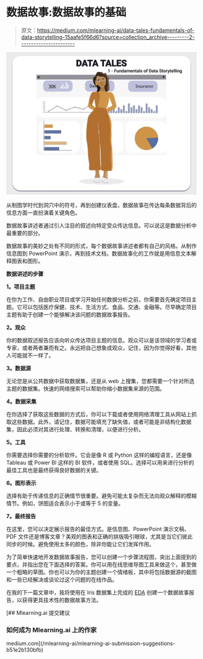 # 数据故事:数据故事的基础

> 原文：<https://medium.com/mlearning-ai/data-tales-fundamentals-of-data-storytelling-15aafe5f66d6?source=collection_archive---------2----------------------->

![](img/0d47c3c2e0e267351844e9af564b5237.png)

从制图学时代到洞穴中的符号，再到创建仪表盘，数据故事在传达每条数据背后的信息方面一直扮演着关键角色。

数据故事讲述者通过引人注目的叙述向特定受众传达信息。可以说这是数据分析中最重要的部分。

数据故事的美妙之处有不同的形式，每个数据故事讲述者都有自己的风格。从制作信息图到 PowerPoint 演示，再到技术文档，数据故事化的工作就是用信息文本解释图表和图形。

**数据讲述的步骤**

**1。项目主题**

在你为工作、自由职业项目或学习开始任何数据分析之前，你需要首先确定项目主题。它可以包括医疗保健、技术、生活方式、食品、交通、金融等。尽早确定项目主题有助于创建一个能够解决该问题的数据故事报告。

**2。观众**

你的数据叙述报告应该向听众传达项目主题的信息。观众可以是该领域的学习者或专家，或者两者兼而有之。永远把自己想象成观众，记住，因为你觉得好看，其他人可能就不一样了。

**3。数据源**

无论您是从公共数据中获取数据集，还是从 web 上搜集，您都需要一个针对所选主题的数据集。快速的网络搜索可以帮助你缩小数据集来源的范围。

**4。数据采集**

在你选择了获取这些数据的方式后，你可以下载或者使用网络清理工具从网站上抓取这些数据。此外，请记住，数据可能填充了缺失值，或者可能是非结构化数据集，因此必须对其进行处理、转换和清理，以便进行分析。

**5。工具**

你需要选择你需要的分析软件。它会是像 R 或 Python 这样的编程语言，还是像 Tableau 或 Power BI 这样的 BI 软件，或者使用 SQL。选择可以用来进行分析的最佳工具也是最终获得良好数据的关键。

**6。图形表示**

选择有助于传递信息的正确情节很重要。避免可能太复杂而无法向观众解释的模糊情节。例如，饼图适合表示小于或等于 5 的变量。

**7。最终报告**

在这里，您可以决定展示报告的最佳方式。是信息图、PowerPoint 演示文稿、PDF 文件还是博客文章？美观的图表和正确的排版吸引眼球，尤其是当它们彼此同步的时候。避免使用太多的颜色，除非你能让它们发挥作用。

为了简单快速地开发数据故事报告，您可以创建一个步骤流程图，突出上面提到的要点，并指出您在下面选择的答案。你可以用在线思维导图工具来做这个，甚至做一个粗略的草图。你也可以为你的主题创建一个情绪板，其中将包括数据源的截图和一些已经解决或谈论过这个问题的在线作品。

在我的下一篇文章中，我将使用在 Iris 数据集上完成的 [EDA](/mlearning-ai/an-alliance-python-and-r-eda-9336e66fc65c) 创建一个数据故事报告，以获得更具技术性的数据故事方法。

[](/mlearning-ai/mlearning-ai-submission-suggestions-b51e2b130bfb) [## Mlearning.ai 提交建议

### 如何成为 Mlearning.ai 上的作家

medium.com](/mlearning-ai/mlearning-ai-submission-suggestions-b51e2b130bfb)